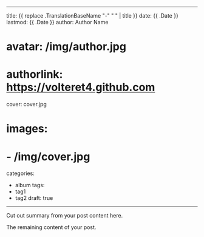 
---
title: {{ replace .TranslationBaseName "-" " " | title }}
date: {{ .Date }}
lastmod: {{ .Date }}
author: Author Name
# avatar: /img/author.jpg
# authorlink: https://volteret4.github.com
cover: cover.jpg
# images:
#   - /img/cover.jpg
categories:
  - album
tags:
  - tag1
  - tag2
draft: true
---

Cut out summary from your post content here.

<!--more-->

The remaining content of your post.
